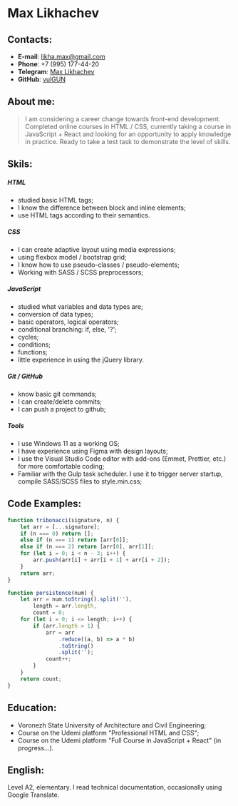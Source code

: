 # Max Likhachev

## Contacts:

-   **E-mail**: likha.max@gmail.com
-   **Phone**: +7 (995) 177-44-20
-   **Telegram**: [Max Likhachev](https://t.me/maxbny)
-   **GitHub**: [vulGUN](https://github.com/vulGUN/)

## About me:

> I am considering a career change towards front-end development.
> Completed online courses in HTML / CSS, currently taking a course in JavaScript + React and looking for an opportunity to apply knowledge in practice.
> Ready to take a test task to demonstrate the level of skills.

## Skils:

##### HTML

-   studied basic HTML tags;
-   I know the difference between block and inline elements;
-   use HTML tags according to their semantics.

##### CSS

-   I can create adaptive layout using media expressions;
-   using flexbox model / bootstrap grid;
-   I know how to use pseudo-classes / pseudo-elements;
-   Working with SASS / SCSS preprocessors;

##### JavaScript

-   studied what variables and data types are;
-   conversion of data types;
-   basic operators, logical operators;
-   conditional branching: if, else, '?';
-   cycles;
-   conditions;
-   functions;
-   little experience in using the jQuery library.

##### Git / GitHub

-   know basic git commands;
-   I can create/delete commits;
-   I can push a project to github;

##### Tools

-   I use Windows 11 as a working OS;
-   I have experience using Figma with design layouts;
-   I use the Visual Studio Code editor with add-ons (Emmet, Prettier, etc.) for more comfortable coding;
-   Familiar with the Gulp task scheduler. I use it to trigger server startup, compile SASS/SCSS files to style.min.css;

## Code Examples:

```javascript
function tribonacci(signature, n) {
    let arr = [...signature];
    if (n === 0) return [];
    else if (n === 1) return [arr[0]];
    else if (n === 2) return [arr[0], arr[1]];
    for (let i = 0; i < n - 3; i++) {
        arr.push(arr[i] + arr[i + 1] + arr[i + 2]);
    }
    return arr;
}
```

```javascript
function persistence(num) {
    let arr = num.toString().split(''),
        length = arr.length,
        count = 0;
    for (let i = 0; i <= length; i++) {
        if (arr.length > 1) {
            arr = arr
                .reduce((a, b) => a * b)
                .toString()
                .split('');
            count++;
        }
    }
    return count;
}
```

## Education:

-   Voronezh State University of Architecture and Civil Engineering;
-   Course on the Udemi platform "Professional HTML and CSS";
-   Course on the Udemi platform "Full Course in JavaScript + React" (in progress...).

## English:

Level A2, elementary. I read technical documentation, occasionally using Google Translate.
